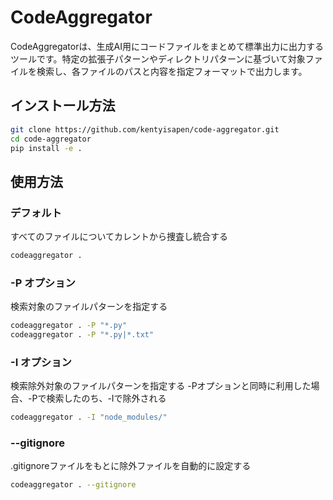# CodeAggregator

CodeAggregatorは、生成AI用にコードファイルをまとめて標準出力に出力するツールです。特定の拡張子パターンやディレクトリパターンに基づいて対象ファイルを検索し、各ファイルのパスと内容を指定フォーマットで出力します。

## インストール方法

```bash
git clone https://github.com/kentyisapen/code-aggregator.git
cd code-aggregator
pip install -e .
```

## 使用方法

### デフォルト

すべてのファイルについてカレントから捜査し統合する

```bash
codeaggregator .
```

### -P オプション

検索対象のファイルパターンを指定する

```bash
codeaggregator . -P "*.py"
codeaggregator . -P "*.py|*.txt"
```

### -I オプション

検索除外対象のファイルパターンを指定する
-Pオプションと同時に利用した場合、-Pで検索したのち、-Iで除外される

```bash
codeaggregator . -I "node_modules/"
```

### --gitignore

.gitignoreファイルをもとに除外ファイルを自動的に設定する

```bash
codeaggregator . --gitignore
```